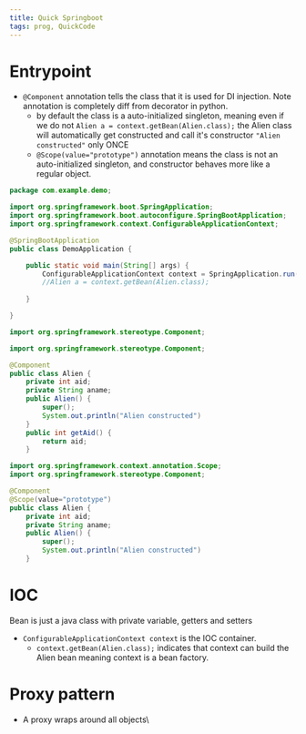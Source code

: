 ```yaml
---
title: Quick Springboot
tags: prog, QuickCode
---
```



# Entrypoint

* `@Component` annotation tells the class that it is used for DI injection. Note annotation is completely diff from decorator in python.
  * by default the class is a auto-initialized singleton, meaning even if we do not `Alien a = context.getBean(Alien.class);` the Alien class will automatically get constructed and call it's constructor `"Alien constructed"` only ONCE
  * `@Scope(value="prototype")` annotation means the class is not an auto-initialized singleton, and constructor behaves more like a regular object.

```{.java group="a1" glabel="main"}
package com.example.demo;

import org.springframework.boot.SpringApplication;
import org.springframework.boot.autoconfigure.SpringBootApplication;
import org.springframework.context.ConfigurableApplicationContext;

@SpringBootApplication
public class DemoApplication {

	public static void main(String[] args) {
		ConfigurableApplicationContext context = SpringApplication.run(DemoApplication.class, args);
		//Alien a = context.getBean(Alien.class);
		
	}

}
```

```{.java group="a1" glabel="singleton"}
import org.springframework.stereotype.Component;

import org.springframework.stereotype.Component;

@Component
public class Alien {
    private int aid;
    private String aname;
    public Alien() {
        super();
        System.out.println("Alien constructed")
    }
    public int getAid() {
        return aid;
    }
```

```{.java group="a1" glabel="prototype"}
import org.springframework.context.annotation.Scope;
import org.springframework.stereotype.Component;

@Component
@Scope(value="prototype")
public class Alien {
    private int aid;
    private String aname;
    public Alien() {
        super();
        System.out.println("Alien constructed")
    }
```

# IOC

Bean is just a java class with private variable, getters and setters

* `ConfigurableApplicationContext context` is the IOC container. 
  * `context.getBean(Alien.class);` indicates that context can build the Alien bean meaning context is a bean factory.

# Proxy pattern

* A proxy wraps around all objects\